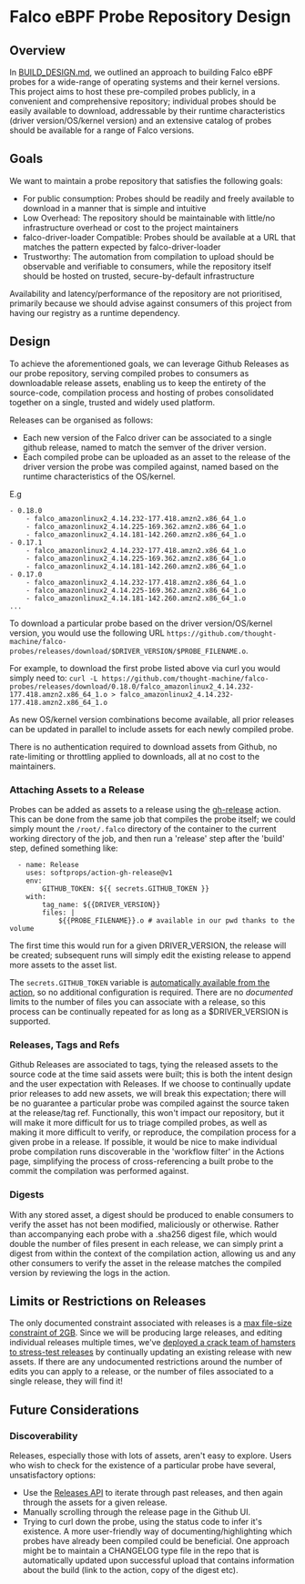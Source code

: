 # Falco eBPF Probe Repository Design

## Overview

In [BUILD_DESIGN.md](./BUILD_DESIGN.md), we outlined an approach to building Falco eBPF probes for a wide-range of operating systems and their kernel versions. This project aims to host these pre-compiled probes publicly, in a convenient and comprehensive repository; individual probes should be easily available to download, addressable by their runtime characteristics (driver version/OS/kernel version) and an extensive catalog of probes should be available for a range of Falco versions.

## Goals

We want to maintain a probe repository that satisfies the following goals:
- For public consumption: Probes should be readily and freely available to download in a manner that is simple and intuitive
- Low Overhead: The repository should be maintainable with little/no infrastructure overhead or cost to the project maintainers
- falco-driver-loader Compatible: Probes should be available at a URL that matches the pattern expected by falco-driver-loader
- Trustworthy: The automation from compilation to upload should be observable and verifiable to consumers, while the repository itself should be hosted on trusted, secure-by-default infrastructure

Availability and latency/performance of the repository are not prioritised, primarily because we should advise against consumers of this project from having our registry as a runtime dependency.

## Design

To achieve the aforementioned goals, we can leverage Github Releases as our probe repository, serving compiled probes to consumers as downloadable release assets, enabling us to keep the entirety of the source-code, compilation process and hosting of probes consolidated together on a single, trusted and widely used platform. 

Releases can be organised as follows:
- Each new version of the Falco driver can be associated to a single github release, named to match the semver of the driver version.
- Each compiled probe can be uploaded as an asset to the release of the driver version the probe was compiled against, named based on the runtime characteristics of the OS/kernel.

E.g
```
- 0.18.0
    - falco_amazonlinux2_4.14.232-177.418.amzn2.x86_64_1.o
    - falco_amazonlinux2_4.14.225-169.362.amzn2.x86_64_1.o
    - falco_amazonlinux2_4.14.181-142.260.amzn2.x86_64_1.o
- 0.17.1
    - falco_amazonlinux2_4.14.232-177.418.amzn2.x86_64_1.o
    - falco_amazonlinux2_4.14.225-169.362.amzn2.x86_64_1.o
    - falco_amazonlinux2_4.14.181-142.260.amzn2.x86_64_1.o
- 0.17.0
    - falco_amazonlinux2_4.14.232-177.418.amzn2.x86_64_1.o
    - falco_amazonlinux2_4.14.225-169.362.amzn2.x86_64_1.o
    - falco_amazonlinux2_4.14.181-142.260.amzn2.x86_64_1.o
...
```

To download a particular probe based on the driver version/OS/kernel version, you would use the following URL
`https://github.com/thought-machine/falco-probes/releases/download/$DRIVER_VERSION/$PROBE_FILENAME.o`.

For example, to download the first probe listed above via curl you would simply need to:
`curl -L https://github.com/thought-machine/falco-probes/releases/download/0.18.0/falco_amazonlinux2_4.14.232-177.418.amzn2.x86_64_1.o > falco_amazonlinux2_4.14.232-177.418.amzn2.x86_64_1.o`

As new OS/kernel version combinations become available, all prior releases can be updated in parallel to include assets for each newly compiled probe. 

There is no authentication required to download assets from Github, no rate-limiting or throttling applied to downloads, all at no cost to the maintainers.

### Attaching Assets to a Release
Probes can be added as assets to a release using the [gh-release](https://github.com/marketplace/actions/gh-release) action. This can be done from the same job that compiles the probe itself; we could simply mount the `/root/.falco` directory of the container to the current working directory of the job, and then run a 'release' step after the 'build' step, defined something like:
```
  - name: Release
    uses: softprops/action-gh-release@v1
    env:
        GITHUB_TOKEN: ${{ secrets.GITHUB_TOKEN }}
    with:
        tag_name: ${{DRIVER_VERSION}}
        files: |
            ${{PROBE_FILENAME}}.o # available in our pwd thanks to the volume
```

The first time this would run for a given DRIVER_VERSION, the release will be created; subsequent runs will simply edit the existing release to append more assets to the asset list.

The `secrets.GITHUB_TOKEN` variable is [automatically available from the action](https://docs.github.com/en/actions/reference/authentication-in-a-workflow#about-the-github_token-secret), so no additional configuration is required. There are no *documented* limits to the number of files you can associate with a release, so this process can be continually repeated for as long as a $DRIVER_VERSION is supported.

### Releases, Tags and Refs

Github Releases are associated to tags, tying the released assets to the source code at the time said assets were built; this is both the intent design and the user expectation with Releases. If we choose to continually update prior releases to add new assets, we will break this expectation; there will be no guarantee a particular probe was compiled against the source taken at the release/tag ref. Functionally, this won't impact our repository, but it will make it more difficult for us to triage compiled probes, as well as making it more difficult to verify, or reproduce, the compilation process for a given probe in a release. If possible, it would be nice to make individual probe compilation runs discoverable in the 'workflow filter' in the Actions page, simplifying the process of cross-referencing a built probe to the commit the compilation was performed against.

### Digests

With any stored asset, a digest should be produced to enable consumers to verify the asset has not been modified, maliciously or otherwise. Rather than accompanying each probe with a .sha256 digest file, which would double the number of files present in each release, we can simply print a digest from within the context of the compilation action, allowing us and any other consumers to verify the asset in the release matches the compiled version by reviewing the logs in the action.

## Limits or Restrictions on Releases

The only documented constraint associated with releases is a [max file-size constraint of 2GB](https://docs.github.com/en/github/administering-a-repository/releasing-projects-on-github/about-releases#storage-and-bandwidth-quotas). Since we will be producing large releases, and editing individual releases multiple times, we've [deployed a crack team of hamsters to stress-test releases](https://github.com/sHesl/release-loop/actions) by continually updating an existing release with new assets. If there are any undocumented restrictions around the number of edits you can apply to a release, or the number of files associated to a single release, they will find it!

## Future Considerations

### Discoverability
Releases, especially those with lots of assets, aren't easy to explore. Users who wish to check for the existence of a particular probe have several, unsatisfactory options:
- Use the [Releases API](https://docs.github.com/en/rest/reference/repos#list-releases) to iterate through past releases, and then again through the assets for a given release.
- Manually scrolling through the release page in the Github UI.
- Trying to curl down the probe, using the status code to infer it's existence.
A more user-friendly way of documenting/highlighting which probes have already been compiled could be beneficial. One approach might be to maintain a CHANGELOG type file in the repo that is automatically updated upon successful upload that contains information about the build (link to the action, copy of the digest etc).